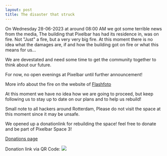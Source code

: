 ```yaml
---
layout: post
title: The disaster that struck
---
```


On Wednesday 28-06-2023 at around 08:00 AM we got some terrible news from the media, The building that Pixelbar has had its residence in, was on fire. Not "Just" a fire, but a very very big fire. At this moment there is no idea what the damages are, if and how the building got on fire or what this means for us... 

We are devestated and need some time to get the community together to think about our future.

For now, no open evenings at Pixelbar until further announcement!

More info about the fire on the website of [Flashfoto](https://www.flashphoto.nl/nieuws/13281/zeer-grote-uitslaande-brand-in-loods-keileweg-rotterdam.html)

At this moment we have no idea how we are going to proceed, but keep following us to stay up to date on our plans and to help us rebuild!

Small note to all hackers around Rotterdam, Please do not visit the space at this moment since it may be unsafe.

We opened up a donationlink for rebuilding the space! feel free to donate and be part of Pixelbar Space 3! 

[Donations page](https://pixelbar.nl/donations/)

Donation link via QR Code: ![](https://pixelbar.nl/public/images/shared/28062023-Pixelbar-Disaster-Donations.png)
